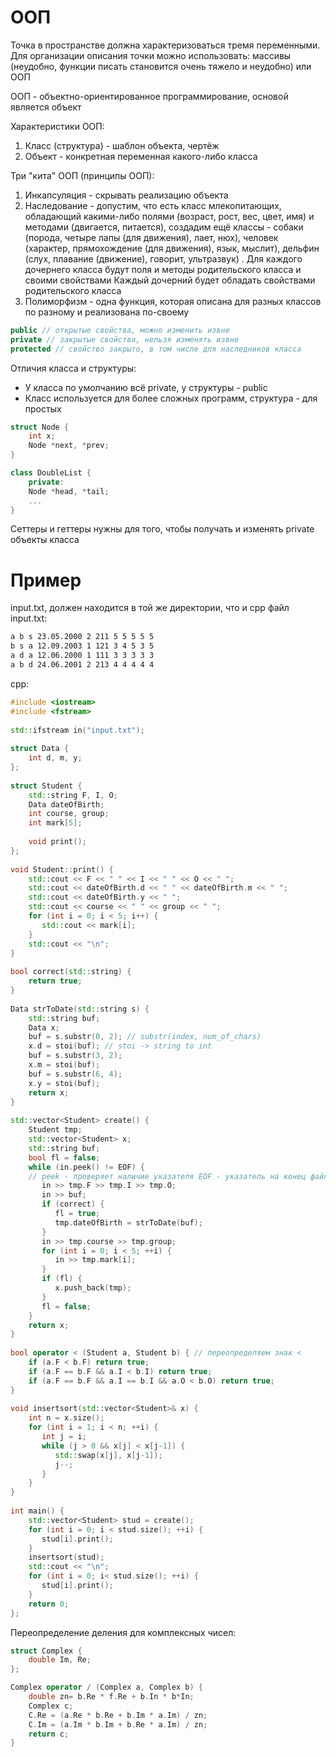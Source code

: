 # ООП
Точка в пространстве должна характеризоваться тремя переменными.
Для организации описания точки можно использовать: массивы (неудобно, функции писать становится очень тяжело и неудобно) или ООП

ООП - объектно-ориентированное программирование, основой является объект

Характеристики ООП:
1. Класс (структура) - шаблон объекта, чертёж
2. Объект - конкретная переменная какого-либо класса

Три "кита" ООП (принципы ООП):
1. Инкапсуляция - скрывать реализацию объекта
2. Наследование - допустим, что есть класс млекопитающих, обладающий какими-либо полями (возраст, рост, вес, цвет, имя) и методами (двигается, питается), создадим ещё классы - собаки (порода, четыре лапы (для движения), лает, нюх), человек (характер, прямохождение (для движения), язык, мыслит), дельфин (слух, плавание (движение), говорит, ультразвук) . Для каждого дочернего класса будут поля и методы родительского класса и своими свойствами
Каждый дочерний будет обладать свойствами родительского класса
3. Полиморфизм - одна функция, которая описана для разных классов по разному и реализована по-своему

```cpp
public // открытые свойства, можно изменить извне
private // закрытые свойства, нельзя изменять извне
protected // свойство закрыто, в том числе для наследников класса
```

Отличия класса и структуры: 
- У класса по умолчанию всё private, у структуры - public
- Класс используется для более сложных программ, структура - для простых


```cpp
struct Node {
	int x;
	Node *next, *prev;
}

class DoubleList {
	private: 
	Node *head, *tail;
	...
}
```

Сеттеры и геттеры нужны для того, чтобы получать и изменять private объекты класса
# Пример
input.txt, должен находится в той же директории, что и cpp файл
input.txt:
```txt
a b s 23.05.2000 2 211 5 5 5 5 5
b s a 12.09.2003 1 121 3 4 5 3 5
a d a 12.06.2000 1 111 3 3 3 3 3
a b d 24.06.2001 2 213 4 4 4 4 4
```

cpp:
```cpp
#include <iostream>  
#include <fstream>  
  
std::ifstream in("input.txt");  
  
struct Data {  
    int d, m, y;  
};  
  
struct Student {  
    std::string F, I, O;  
    Data dateOfBirth;  
    int course, group;  
    int mark[5];  
  
    void print();  
};  
  
void Student::print() {  
    std::cout << F << " " << I << " " << O << " ";  
    std::cout << dateOfBirth.d << " " << dateOfBirth.m << " ";  
    std::cout << dateOfBirth.y << " ";  
    std::cout << course << " " << group << " ";  
    for (int i = 0; i < 5; i++) {  
       std::cout << mark[i];  
    }  
    std::cout << "\n";  
}  
  
bool correct(std::string) {  
    return true;  
}  
  
Data strToDate(std::string s) {  
    std::string buf;  
    Data x;  
    buf = s.substr(0, 2); // substr(index, num_of_chars)  
    x.d = stoi(buf); // stoi -> string to int  
    buf = s.substr(3, 2);  
    x.m = stoi(buf);  
    buf = s.substr(6, 4);  
    x.y = stoi(buf);  
    return x;  
}  
  
std::vector<Student> create() {  
    Student tmp;  
    std::vector<Student> x;  
    std::string buf;  
    bool fl = false;  
    while (in.peek() != EOF) {  
    // peek - проверяет наличие указателя EOF - указатель на конец файла  
       in >> tmp.F >> tmp.I >> tmp.O;  
       in >> buf;  
       if (correct) {  
          fl = true;  
          tmp.dateOfBirth = strToDate(buf);  
       }  
       in >> tmp.course >> tmp.group;  
       for (int i = 0; i < 5; ++i) {
          in >> tmp.mark[i];  
       }  
       if (fl) {  
          x.push_back(tmp);  
       }  
       fl = false;  
    }  
    return x;  
}  
  
bool operator < (Student a, Student b) { // переопределяем знак <  
    if (a.F < b.F) return true;  
    if (a.F == b.F && a.I < b.I) return true;  
    if (a.F == b.F && a.I == b.I && a.O < b.O) return true;  
}  
  
void insertsort(std::vector<Student>& x) {  
    int n = x.size();  
    for (int i = 1; i < n; ++i) {  
       int j = i;  
       while (j > 0 && x[j] < x[j-1]) {  
          std::swap(x[j], x[j-1]);  
          j--;  
       }  
    }  
}  
  
int main() {  
    std::vector<Student> stud = create();  
    for (int i = 0; i < stud.size(); ++i) {  
       stud[i].print();  
    }  
    insertsort(stud);  
    std::cout << "\n";  
    for (int i = 0; i< stud.size(); ++i) {  
       stud[i].print();  
    }  
    return 0;  
};
```


Переопределение деления для комплексных чисел:
```cpp
struct Complex {
	double Im, Re;
};

Complex operator / (Complex a, Complex b) {
	double zn= b.Re * f.Re + b.In * b*In;
	Complex c;
	C.Re = (a.Re * b.Re + b.Im * a.Im) / zn;
	C.Im = (a.Im * b.Im + b.Re * a.Im) / zn;
	return c;
}
```
